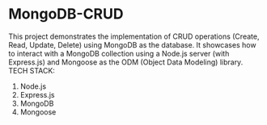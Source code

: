 # MongoDB-CRUD
This project demonstrates the implementation of CRUD operations (Create, Read, Update, Delete) using MongoDB as the database. It showcases how to interact with a MongoDB collection using a Node.js server (with Express.js) and Mongoose as the ODM (Object Data Modeling) library.   
TECH STACK:
1. Node.js
2. Express.js
3. MongoDB
4. Mongoose
